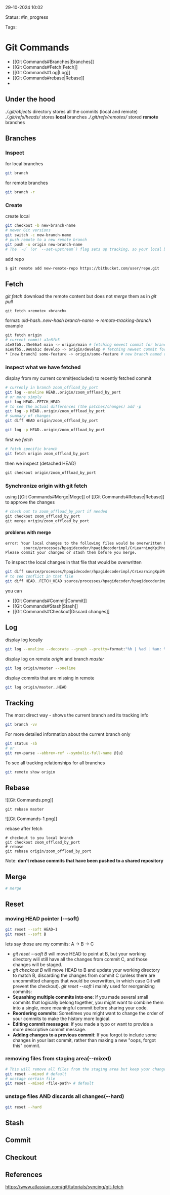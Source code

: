 	

29-10-2024 10:02

Status: #in_progress

Tags:

# Git Commands

- [[Git Commands#Branches|Branches]]
- [[Git Commands#Fetch|Fetch]]
- [[Git Commands#Log|Log]]
- [[Git Commands#rebase|Rebase]]
- 

## Under the hood
*./.git/objects* directory stores all the commits (local and remote)
*./.git/refs/heads/* stores **local** branches
*./.git/refs/remotes/* stored **remote** branches
## Branches
### Inspect
for local branches
``` bash
git branch
```
for remote branches
``` bash
git branch -r
```
### Create
create local
``` bash
git checkout -b new-branch-name
# newer Git versions
git switch -c new-branch-name
# push remote to a new remote branch
git push -u origin new-branch-name
# The `-u` (or `--set-upstream`) flag sets up tracking, so your local branch knows which remote branch to sync with for future pulls and pushes.
```
add repo
``` bash
$ git remote add new-remote-repo https://bitbucket.com/user/repo.git 
```
## Fetch

*git fetch* download the remote content but does not *merge* them as in *git pull*

```
git fetch <remote> <branch>
```
format: *old-hash..new-hash branch-name -> remote-tracking-branch*
example
``` bash
git fetch origin
# current commit a1e8fb5 
a1e8fb5..45e66a4 main -> origin/main # fetching newest commit for branch origin/main 45e66a4
a1e8fb5..9e8ab1c develop -> origin/develop # fetching newest commit for branch origin/develop 9e8ab1c
* [new branch] some-feature -> origin/some-feature # new branch named origin/some-feature
```
### inspect what we have fetched

display from my current commit(excluded) to recently fetched commit
``` bash
# currenly in branch zoom_offload_by_port
git log --oneline HEAD..origin/zoom_offload_by_port
# or more simply
git log HEAD..FETCH_HEAD
# to see the actual differences (the patches/changes) add -p
git log -p HEAD..origin/zoom_offload_by_port
# summary of changes
git diff HEAD origin/zoom_offload_by_port
```

``` bash
git log -p HEAD..origin/zoom_offload_by_port
```
first we *fetch* 
``` bash
# fetch specific branch
git fetch origin zoom_offload_by_port 
```
then we inspect (detached HEAD)
``` bash
git checkout origin/zoom_offload_by_port
```
### Synchronize origin with git fetch
using [[Git Commands#Merge|Mege]] of [[Git Commands#Rebase|Rebase]]
to approve the changes
``` bash
# check out to zoom_offload_by_port if needed
git checkout zoom_offload_by_port 
git merge origin/zoom_offload_by_port
```
#### problems with merge
``` bash
error: Your local changes to the following files would be overwritten by merge:
        source/processes/hpagidecoder/hpagidecoderimpl/CrLearningKpiMngr.cpp
Please commit your changes or stash them before you merge.
```
To inspect the local changes in that file that would be overwritten
``` bash
git diff source/processes/hpagidecoder/hpagidecoderimpl/CrLearningKpiMngr.cpp
# to see conflict in that file
git diff HEAD..FETCH_HEAD source/processes/hpagidecoder/hpagidecoderimpl/CrLearningKpiMngr.cpp
```

you can 
- [[Git Commands#Commit|Commit]]
- [[Git Commands#Stash|Stash]]
- [[Git Commands#Checkout|Discard changes]]
## Log

display log locally
``` bash
git log --oneline --decorate --graph --pretty=format:"%h | %ad | %an: %s" --date=short
```

display log on remote *origin* and branch *master*
``` bash
git log origin/master --oneline
```
display commits that are missing in remote
``` bash
git log origin/master..HEAD
```
## Tracking

The most direct way - shows the current branch and its tracking info
``` bash
git branch -vv
```

For more detailed information about the current branch only
``` bash
git status -sb
# or
git rev-parse --abbrev-ref --symbolic-full-name @{u}
```

To see all tracking relationships for all branches
``` bash
git remote show origin
```


## Rebase

![[Git Commands.png]]
``` shell
git rebase master
```
![[Git Commands-1.png]]

rebase after fetch
``` shell
# checkout to you local branch
git checkout zoom_offload_by_port
# rebase
git rebase origin/zoom_offload_by_port
```
Note: **don't rebase commits that have been pushed to a shared repository**

## Merge
``` bash
# merge
```
## Reset

### moving HEAD pointer (--soft)
``` bash
git reset --soft HEAD~1
git reset --soft B
```
lets say those are my commits: A → B → C
- *git reset --soft B* will move HEAD to point at B, but your working directory will still have all the changes from commit C, and those changes will be staged.
- *git checkout B* will move HEAD to B and update your working directory to match B, discarding the changes from commit C (unless there are uncommitted changes that would be overwritten, in which case Git will prevent the checkout).
*git reset --soft* i mainly used for reorganizing commits:
- **Squashing multiple commits into one**: If you made several small commits that logically belong together, you might want to combine them into a single, more meaningful commit before sharing your code.
- **Reordering commits**: Sometimes you might want to change the order of your commits to make the history more logical.
- **Editing commit messages**: If you made a typo or want to provide a more descriptive commit message.
- **Adding changes to a previous commit**: If you forgot to include some changes in your last commit, rather than making a new "oops, forgot this" commit.


### removing files from staging area(--mixed)
``` bash
# This will remove all files from the staging area but keep your changes in the working directory
git reset --mixed # default
# unstage certain file
git reset --mixed <file-path> # default
```
### unstage files AND discards all changes(--hard)
``` bash
git reset --hard
```
## Stash

## Commit

## Checkout


## References

https://www.atlassian.com/git/tutorials/syncing/git-fetch